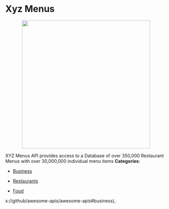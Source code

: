 # Xyz Menus

<p align="center">
    <img width="400" src="https://raw.githubusercontent.com/awesome-apis/awesome-apis/apis/xyz-menus/logo_256x256.png" />
</p>


XYZ Menus API provides access to a Database of over 350,000 Restaurant Menus with over 30,000,000 individual menu items
**Categories**:

- [Business](https://github/awesome-apis/awesome-apis#business)

- [Restaurants](https://github/awesome-apis/awesome-apis#restaurants)

- [Food](https://github/awesome-apis/awesome-apis#food)



s://github/awesome-apis/awesome-apis#business),


